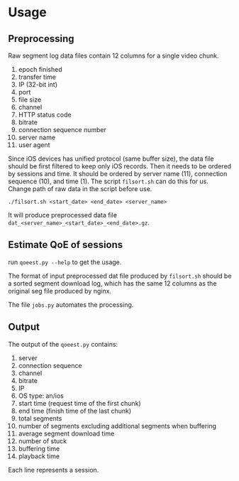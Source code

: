 Usage
======================================

Preprocessing
-------------
Raw segment log data files contain 12 columns for a single video chunk.

1. epoch finished
2. transfer time
3. IP (32-bit int)
4. port
5. file size
6. channel
7. HTTP status code
9. bitrate
10. connection sequence number
11. server name
12. user agent

Since iOS devices has unified protocol (same buffer size), the data file should be first filtered to keep only iOS records.  Then it needs to be ordered by sessions and time.
It should be ordered by server name (11),  connection sequence (10), and time (1).  The script `filsort.sh` can do this for us.  Change path of raw data in the script before use.

`./filsort.sh <start_date> <end_date> <server_name>`

It will produce preprocessed data file `dat_<server_name>_<start_date>_<end_date>.gz`.

Estimate QoE of sessions
------------------------

run `qoeest.py --help` to get the usage.

The format of input preprocessed dat file produced by `filsort.sh` should be a sorted segment download log, which has the same 12 columns as the original seg file produced by nginx.

The file `jobs.py` automates the processing.

Output
------

The output of the `qoeest.py` contains:

1. server
2. connection sequence
3. channel
4. bitrate
5. IP
6. OS type: an/ios
7. start time (request time of the first chunk)
8. end time (finish time of the last chunk)
9. total segments
10. number of segments excluding additional segments when buffering
11. average segment download time
12. number of stuck
13. buffering time
14. playback time

Each line represents a session.
